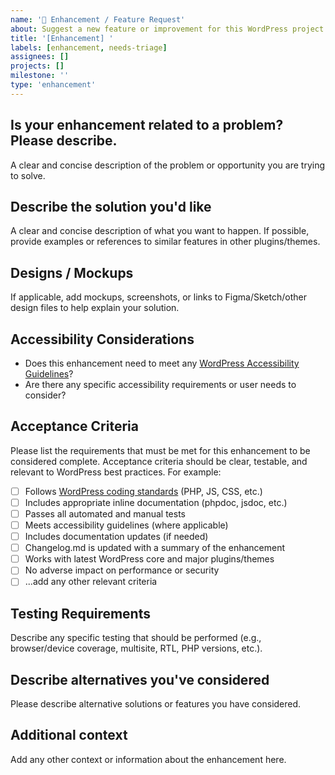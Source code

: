 ```yaml
---
name: '🚀 Enhancement / Feature Request'
about: Suggest a new feature or improvement for this WordPress project
title: '[Enhancement] '
labels: [enhancement, needs-triage]
assignees: []
projects: []
milestone: ''
type: 'enhancement'
---
```


<!-- Thank you for suggesting an idea to make this WordPress project better! Please fill in as much of the template below as you can. -->

## Is your enhancement related to a problem? Please describe.

A clear and concise description of the problem or opportunity you are trying to solve.

## Describe the solution you'd like

A clear and concise description of what you want to happen. If possible, provide examples or references to similar features in other plugins/themes.

## Designs / Mockups

If applicable, add mockups, screenshots, or links to Figma/Sketch/other design files to help explain your solution.

## Accessibility Considerations

-   Does this enhancement need to meet any [WordPress Accessibility Guidelines](https://make.wordpress.org/accessibility/handbook/)?
-   Are there any specific accessibility requirements or user needs to consider?

## Acceptance Criteria

Please list the requirements that must be met for this enhancement to be considered complete. Acceptance criteria should be clear, testable, and relevant to WordPress best practices. For example:

-   [ ] Follows [WordPress coding standards](https://github.com/WordPress/wpcs-docs/) (PHP, JS, CSS, etc.)
-   [ ] Includes appropriate inline documentation (phpdoc, jsdoc, etc.)
-   [ ] Passes all automated and manual tests
-   [ ] Meets accessibility guidelines (where applicable)
-   [ ] Includes documentation updates (if needed)
-   [ ] Changelog.md is updated with a summary of the enhancement
-   [ ] Works with latest WordPress core and major plugins/themes
-   [ ] No adverse impact on performance or security
-   [ ] ...add any other relevant criteria

## Testing Requirements

Describe any specific testing that should be performed (e.g., browser/device coverage, multisite, RTL, PHP versions, etc.).

## Describe alternatives you've considered

Please describe alternative solutions or features you have considered.

## Additional context

Add any other context or information about the enhancement here.

